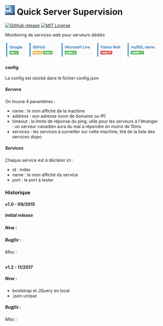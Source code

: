 # ![](https://raw.githubusercontent.com/lordzurp/QSS/master/ressources/favicon.32.png) Quick Server Supervision



[![GitHub release](http://img.shields.io/badge/Version-1.2-brightgreen.svg?style=flat)][release]
[![MIT License](http://img.shields.io/badge/license-MIT-blue.svg?style=flat)][license] 

[release]: https://github.com/lordzurp/QSS/releases
[license]: https://raw.githubusercontent.com/lordzurp/QSS/master/LICENSE

Monitoring de services web pour serveurs dédiés

![ScreenShot](https://raw.githubusercontent.com/lordzurp/QSS/master/ressources/demo.png)



#### config

La config est stocké dans le fichier config.json

##### Servers

On trouve 4 paramètres :
- name : le nom affiché de la machine
- address : son adresse (nom de domaine ou IP)
- timeout : la limite de réponse du ping. utile pour les serveurs à l'étranger : un serveur canadien aura du mal à répondre en moins de 10ms
- services : les services à surveiller sur cette machine, tiré de la liste des services dispo

##### Services

Chaque service est à déclarer ici :
- id : index
- name : le nom affiché du service
- port : le port à tester



### Historique

#### v1.0 - 09/2015

##### Initial release
##### New :
##### Bugfix :
###### Misc :

#### v1.2 - 11/2017

##### New :

- bootstrap et JQuery en local
- .json unique

##### Bugfix :
###### Misc :
